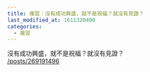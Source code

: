 ```yaml
---
title: 複習：沒有成功興盛，就不是祝福？就沒有見證？
last_modified_at: 1611320400
categories:
  - 複習
---
```


<p>沒有成功興盛，就不是祝福？就沒有見證？<br>
<a href="/posts/269191496" target="_blank">/posts/269191496</a></p>

<p>&nbsp;</p>


